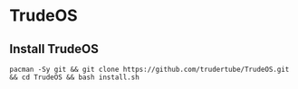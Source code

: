# TrudeOS

## Install TrudeOS
`pacman -Sy git && git clone https://github.com/trudertube/TrudeOS.git && cd TrudeOS && bash install.sh`
